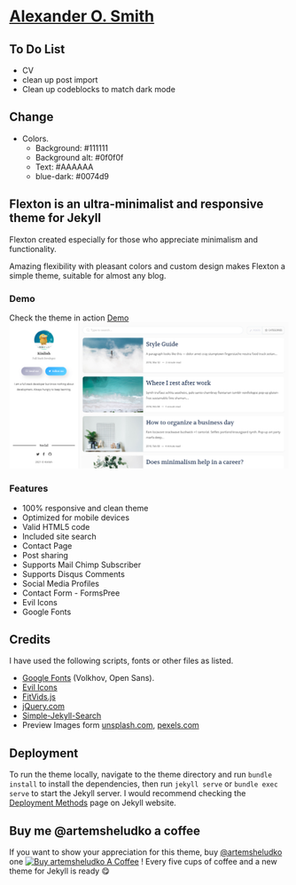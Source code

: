 # [Alexander O. Smith](https://aos11409.github.io)

## To Do List
  - CV
  - clean up post import
  - Clean up codeblocks to match dark mode

## Change
- Colors.
  - Background: \#111111
  - Background alt: \#0f0f0f
  - Text: \#AAAAAA
  - blue-dark: \#0074d9

## Flexton is an ultra-minimalist and responsive theme for Jekyll

Flexton created especially for those who appreciate minimalism and functionality.

Amazing flexibility with pleasant colors and custom design makes Flexton a simple theme, suitable for almost any blog.

### Demo

Check the theme in action [Demo](https://flexton.netlify.com/) ![Page preview](https://github.com/artemsheludko/flexton/blob/master/images/preview.png?raw=true)

### Features

*   100% responsive and clean theme
*   Optimized for mobile devices
*   Valid HTML5 code
*   Included site search
*   Contact Page
*   Post sharing
*   Supports Mail Chimp Subscriber
*   Supports Disqus Comments
*   Social Media Profiles
*   Contact Form - FormsPree
*   Evil Icons
*   Google Fonts

## Credits

I have used the following scripts, fonts or other files as listed.

*   [Google Fonts](https://fonts.google.com/) (Volkhov, Open Sans).
*   [Evil Icons](http://evil-icons.io/)
*   [FitVids.js](http://fitvidsjs.com/)
*   [jQuery.com](https://jquery.com/)
*   [Simple-Jekyll-Search](https://github.com/christian-fei/Simple-Jekyll-Search)
*   Preview Images form [unsplash.com](https://unsplash.com/), [pexels.com](https://www.pexels.com/)

## Deployment

To run the theme locally, navigate to the theme directory and run `bundle install` to install the dependencies, then run `jekyll serve` or `bundle exec serve` to start the Jekyll server. I would recommend checking the [Deployment Methods](https://jekyllrb.com/docs/deployment-methods/) page on Jekyll website.

## Buy me @artemsheludko a coffee

If you want to show your appreciation for this theme, buy [@artemsheludko](https://github.com/artemsheludko) one [![Buy artemsheludko A Coffee](https://www.buymeacoffee.com/assets/img/custom_images/orange_img.png)](https://www.buymeacoffee.com/artemsheludko) ! Every five cups of coffee and a new theme for Jekyll is ready 😋
